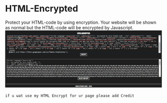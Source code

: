 # HTML-Encrypted
Protect your HTML-code by using encryption. Your website will be shown as normal but the HTML-code will be encrypted by Javascript.
<br>
<img src="https://github.com/SourCode-Z/HTML-Encrypted/blob/main/img/encryt.jpg">
<br>

`if u wat use my HTML Encrypt for ur page please add Credit`
